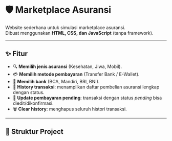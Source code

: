 # 🛡️ Marketplace Asuransi

Website sederhana untuk simulasi marketplace asuransi.  
Dibuat menggunakan **HTML, CSS, dan JavaScript** (tanpa framework).

---

## ✨ Fitur
- 🔍 **Memilih jenis asuransi** (Kesehatan, Jiwa, Mobil).  
- 💳 **Memilih metode pembayaran** (Transfer Bank / E-Wallet).  
- 🏦 **Memilih bank** (BCA, Mandiri, BRI, BNI).  
- 📜 **History transaksi**: menampilkan daftar pembelian asuransi lengkap dengan status.  
- 🔄 **Update pembayaran pending**: transaksi dengan status *pending* bisa diedit/dikonfirmasi.  
- 🗑️ **Clear history**: menghapus seluruh histori transaksi.

---

## 📂 Struktur Project

